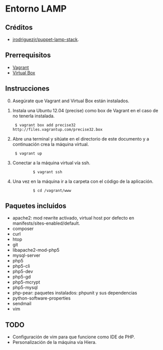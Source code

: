 # Entorno LAMP

## Créditos
* [jrodriguezjr/puppet-lamp-stack](https://github.com/jrodriguezjr/puppet-lamp-stack).

## Prerrequisitos
* [Vagrant](http://www.vagrantup.com/)
* [Virtual Box](https://www.virtualbox.org/)

## Instrucciones
0. Asegúrate que Vagrant and Virtual Box están instalados.

1. Instala una Ubuntu 12.04 (precise) como box de Vagrant en el caso de no tenerla instalada.

        $ vagrant box add precise32 http://files.vagrantup.com/precise32.box

2. Abre una terminal y sitúate en el directorio de este documento y a continuación crea la máquina virtual.

        $ vagrant up

3. Conectar a la máquina virtual vía ssh.

				$ vagrant ssh

4. Una vez en la máquina ir a la carpeta con el código de la aplicación.

				$ cd /vagrant/www

## Paquetes incluidos

* apache2: mod rewrite activado, virtual host por defecto en manifests/sites-enabled/default.
* composer
* curl
* htop
* git
* libapache2-mod-php5
* mysql-server
* php5
* php5-cli
* php5-dev
* php5-gd
* php5-mcrypt
* php5-mysql
* php-pear: paquetes instalados: phpunit y sus dependencias
* python-software-properties
* sendmail
* vim

## TODO

* Configuración de vim para que funcione como IDE de PHP.
* Personalización de la máquina vía Hiera.
